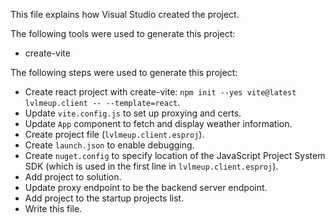 This file explains how Visual Studio created the project.

The following tools were used to generate this project:
- create-vite

The following steps were used to generate this project:
- Create react project with create-vite: `npm init --yes vite@latest lvlmeup.client -- --template=react`.
- Update `vite.config.js` to set up proxying and certs.
- Update `App` component to fetch and display weather information.
- Create project file (`lvlmeup.client.esproj`).
- Create `launch.json` to enable debugging.
- Create `nuget.config` to specify location of the JavaScript Project System SDK (which is used in the first line in `lvlmeup.client.esproj`).
- Add project to solution.
- Update proxy endpoint to be the backend server endpoint.
- Add project to the startup projects list.
- Write this file.
